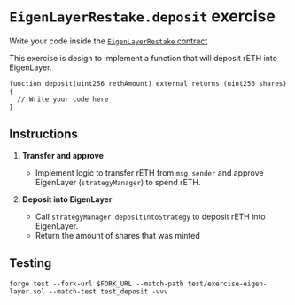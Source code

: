 # `EigenLayerRestake.deposit` exercise

Write your code inside the [`EigenLayerRestake` contract](https://github.com/Cyfrin/defi-reth/blob/main/foundry/src/exercises/EigenLayerRestake.sol)

This exercise is design to implement a function that will deposit rETH into EigenLayer.

```solidity
function deposit(uint256 rethAmount) external returns (uint256 shares) {
  // Write your code here
}
```

## Instructions

1. **Transfer and approve**

   - Implement logic to transfer rETH from `msg.sender` and approve EigenLayer (`strategyManager`) to spend rETH.

2. **Deposit into EigenLayer**

   - Call `strategyManager.depositIntoStrategy` to deposit rETH into EigenLayer.
   - Return the amount of shares that was minted

## Testing

```shell
forge test --fork-url $FORK_URL --match-path test/exercise-eigen-layer.sol --match-test test_deposit -vvv
```
